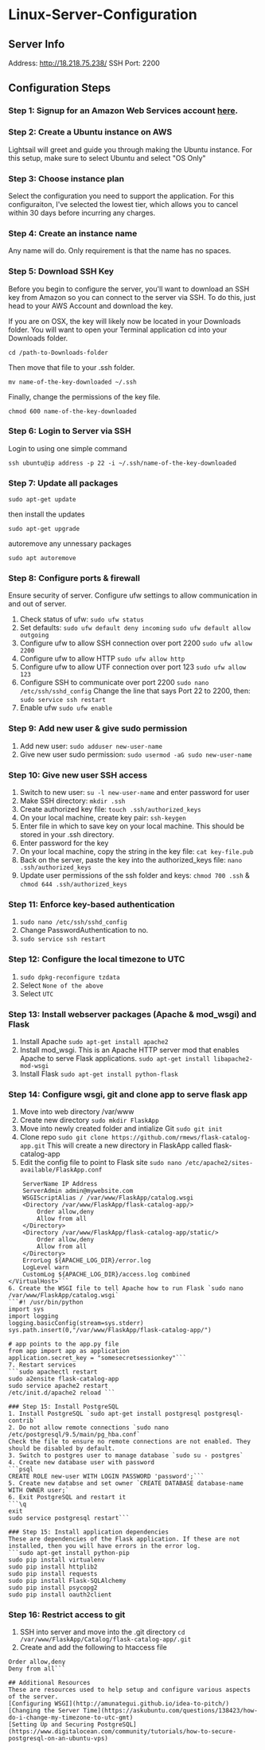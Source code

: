 # Linux-Server-Configuration

## Server Info
Address: http://18.218.75.238/
SSH Port: 2200

## Configuration Steps
### Step 1: Signup for an Amazon Web Services account [here](https://lightsail.aws.amazon.com/).

### Step 2: Create a Ubuntu instance on AWS
Lightsail will greet and guide you through making the Ubuntu instance. For this setup, make sure to select Ubuntu and select "OS Only"

### Step 3: Choose instance plan
Select the configuration you need to support the application. For this configuraiton, I've selected the lowest tier, which allows you to cancel within 30 days before incurring any charges.

### Step 4: Create an instance name
Any name will do. Only requirement is that the name has no spaces. 

### Step 5: Download SSH Key 
Before you begin to configure the server, you'll want to download an SSH key from Amazon so you can connect to the server via SSH. To do this, just head to your AWS Account and download the key. 

If you are on OSX, the key will likely now be located in your Downloads folder. You will want to open your Terminal application cd into your Downloads folder.

`cd /path-to-Downloads-folder`

Then move that file to your .ssh folder.

`mv name-of-the-key-downloaded ~/.ssh`

Finally, change the permissions of the key file.

`chmod 600 name-of-the-key-downloaded`

### Step 6: Login to Server via SSH
Login to using one simple command

`ssh ubuntu@ip address -p 22 -i ~/.ssh/name-of-the-key-downloaded`

### Step 7: Update all packages
`sudo apt-get update` 

then install the updates

`sudo apt-get upgrade`

autoremove any unnessary packages

`sudo apt autoremove`

### Step 8: Configure ports & firewall
Ensure security of server. Configure ufw settings to allow communication in and out of server. 

1. Check status of ufw: `sudo ufw status`
2. Set defaults:
`sudo ufw default deny incoming`
`sudo ufw default allow outgoing`
3. Configure ufw to allow SSH connection over port 2200
`sudo ufw allow 2200`
4. Configure ufw to allow HTTP 
`sudo ufw allow http`
4. Configure ufw to allow UTF connection over port 123
`sudo ufw allow 123`
5. Configure SSH to communicate over port 2200
`sudo nano /etc/ssh/sshd_config`
Change the line that says Port 22 to 2200, then:
`sudo service ssh restart`
6. Enable ufw
`sudo ufw enable`

### Step 9: Add new user & give sudo permission
1. Add new user: `sudo adduser new-user-name`
2. Give new user sudo permission: `sudo usermod -aG sudo new-user-name`

### Step 10: Give new user SSH access
1. Switch to new user: `su -l new-user-name` and enter password for user
2. Make SSH directory: `mkdir .ssh`
3. Create authorized key file: `touch .ssh/authorized_keys`
4. On your local machine, create key pair: `ssh-keygen`
5. Enter file in which to save key on your local machine. This should be stored in your .ssh directory.
6. Enter password for the key
7. On your local machine, copy the string in the key file: `cat key-file.pub`
8. Back on the server, paste the key into the authorized_keys file: `nano .ssh/authorized_keys`
9. Update user permissions of the ssh folder and keys: `chmod 700 .ssh` & `chmod 644 .ssh/authorized_keys`

### Step 11: Enforce key-based authentication
1. `sudo nano /etc/ssh/sshd_config`
2. Change PasswordAuthentication to no.
3. `sudo service ssh restart`

### Step 12: Configure the local timezone to UTC
1. `sudo dpkg-reconfigure tzdata`
2. Select `None of the above`
3. Select `UTC`

### Step 13: Install webserver packages (Apache & mod_wsgi) and Flask
1. Install Apache `sudo apt-get install apache2`
2. Install mod_wsgi. This is an Apache HTTP server mod that enables Apache to serve Flask applications. `sudo apt-get install libapache2-mod-wsgi`
3. Install Flask `sudo apt-get install python-flask`

### Step 14: Configure wsgi, git and clone app to serve flask app
1. Move into web directory /var/www
2. Create new directory `sudo mkdir FlaskApp`
3. Move into newly created folder and intialize Git `sudo git init`
4. Clone repo `sudo git clone https://github.com/rmews/flask-catalog-app.git` This will create a new directory in FlaskApp called flask-catalog-app
5. Edit the config file to point to Flask site `sudo nano /etc/apache2/sites-available/FlaskApp.conf`
```<VirtualHost *:80>
    ServerName IP Address
    ServerAdmin admin@mywebsite.com 
    WSGIScriptAlias / /var/www/FlaskApp/catalog.wsgi
    <Directory /var/www/FlaskApp/flask-catalog-app/>
        Order allow,deny
        Allow from all
    </Directory>
    <Directory /var/www/FlaskApp/flask-catalog-app/static/>
        Order allow,deny
        Allow from all
    </Directory>
    ErrorLog ${APACHE_LOG_DIR}/error.log
    LogLevel warn
    CustomLog ${APACHE_LOG_DIR}/access.log combined
</VirtualHost>```
6. Create the WSGI file to tell Apache how to run Flask `sudo nano /var/www/FlaskApp/catalog.wsgi`
```#! /usr/bin/python
import sys
import logging
logging.basicConfig(stream=sys.stderr)
sys.path.insert(0,"/var/www/FlaskApp/flask-catalog-app/")

# app points to the app.py file
from app import app as application
application.secret_key = "somesecretsessionkey"```
7. Restart services 
```sudo apachectl restart
sudo a2ensite flask-catalog-app
sudo service apache2 restart
/etc/init.d/apache2 reload ```

### Step 15: Install PostgreSQL
1. Install PostgreSQL `sudo apt-get install postgresql postgresql-contrib`
2. Do not allow remote connections `sudo nano /etc/postgresql/9.5/main/pg_hba.conf`
Check the file to ensure no remote connections are not enabled. They should be disabled by default. 
3. Switch to postgres user to manage database `sudo su - postgres`
4. Create new database user with password
```psql
CREATE ROLE new-user WITH LOGIN PASSWORD 'password';```
5. Create new databse and set owner `CREATE DATABASE database-name WITH OWNER user;`
6. Exit PostgreSQL and restart it 
```\q
exit
sudo service postgresql restart```

### Step 15: Install application dependencies 
These are dependencies of the Flask application. If these are not installed, then you will have errors in the error log.
```sudo apt-get install python-pip
sudo pip install virtualenv
sudo pip install httplib2
sudo pip install requests
sudo pip install Flask-SQLAlchemy
sudo pip install psycopg2
sudo pip install oauth2client
```

### Step 16: Restrict access to git
1. SSH into server and move into the .git directory `cd /var/www/FlaskApp/Catalog/flask-catalog-app/.git`
2. Create and add the following to htaccess file 
```sudo nano .htaccess
Order allow,deny
Deny from all```

## Additional Resources
These are resources used to help setup and configure various aspects of the server. 
[Configuring WSGI](http://amunategui.github.io/idea-to-pitch/)
[Changing the Server Time](https://askubuntu.com/questions/138423/how-do-i-change-my-timezone-to-utc-gmt)
[Setting Up and Securing PostgreSQL](https://www.digitalocean.com/community/tutorials/how-to-secure-postgresql-on-an-ubuntu-vps)
